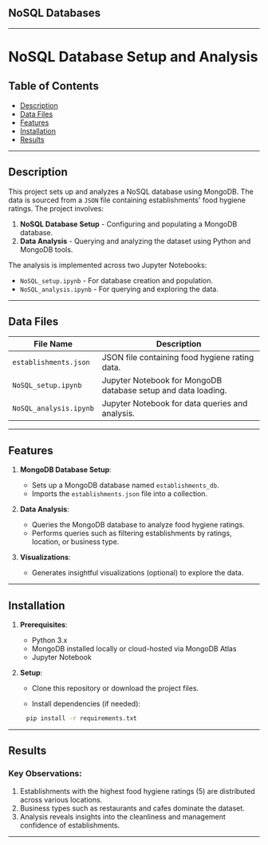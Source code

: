 ## NoSQL Databases
---

# NoSQL Database Setup and Analysis

## Table of Contents
- [Description](#description)
- [Data Files](#data-files)
- [Features](#features)
- [Installation](#installation)
- [Results](#results)

---

## Description

This project sets up and analyzes a NoSQL database using MongoDB. The data is sourced from a `JSON` file containing establishments' food hygiene ratings. The project involves:
1. **NoSQL Database Setup** - Configuring and populating a MongoDB database.
2. **Data Analysis** - Querying and analyzing the dataset using Python and MongoDB tools.

The analysis is implemented across two Jupyter Notebooks:
- `NoSQL_setup.ipynb` - For database creation and population.
- `NoSQL_analysis.ipynb` - For querying and exploring the data.

---

## Data Files

| File Name                 | Description                                             |
|---------------------------|---------------------------------------------------------|
| `establishments.json`     | JSON file containing food hygiene rating data.          |
| `NoSQL_setup.ipynb`       | Jupyter Notebook for MongoDB database setup and data loading. |
| `NoSQL_analysis.ipynb`    | Jupyter Notebook for data queries and analysis.         |

---

## Features

1. **MongoDB Database Setup**:
   - Sets up a MongoDB database named `establishments_db`.
   - Imports the `establishments.json` file into a collection.

2. **Data Analysis**:
   - Queries the MongoDB database to analyze food hygiene ratings.
   - Performs queries such as filtering establishments by ratings, location, or business type.

3. **Visualizations**:
   - Generates insightful visualizations (optional) to explore the data.

---

## Installation

1. **Prerequisites**:
   - Python 3.x
   - MongoDB installed locally or cloud-hosted via MongoDB Atlas
   - Jupyter Notebook

2. **Setup**:
   - Clone this repository or download the project files.
     
   - Install dependencies (if needed):
```bash
     pip install -r requirements.txt
```
---

## Results

### Key Observations:

1.	Establishments with the highest food hygiene ratings (5) are distributed across various locations.
2.	Business types such as restaurants and cafes dominate the dataset.
3.	Analysis reveals insights into the cleanliness and management confidence of establishments.
---
